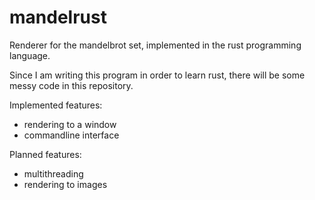 # mandelrust
Renderer for the mandelbrot set, implemented in the rust programming language.

Since I am writing this program in order to learn rust, there will be some messy code in this repository.

Implemented features:
- rendering to a window
- commandline interface

Planned features:
- multithreading
- rendering to images
